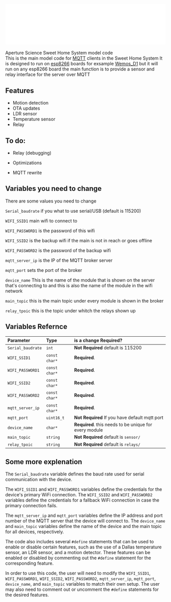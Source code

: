 
![Logo](img/1280px-Aperture_Laboratories_Logo_wiht.png)

Aperture Science Sweet Home System model code  
This is the main model code for [MQTT](https://en.wikipedia.org/wiki/MQTT) clients in the Sweet Home System
It is designed to run on [esp8266](https://en.wikipedia.org/wiki/ESP8266) boards for exsample [Wemos_D1](https://www.wemos.cc/en/latest/d1/index.html) but it will run on any esp8266 board 
the main function is to provide a sensor and relay interface for the server over MQTT 



## Features

- Motion detection
- OTA updates
- LDR sensor
- Temperature sensor 
- Relay

## To do:

- Relay (debugging)

- Optimizations
 
- MQTT rewrite 

## Variables you need to change

There are some values you need to change 

`Serial_baudrate` if you what to use serial/USB (default is 115200)

`WIFI_SSID1` main wifi to connect to

`WIFI_PASSWORD1` is the password of this wifi

`WIFI_SSID2` is the backup wifi if the main is not in reach or goes offline

`WIFI_PASSWORD2` is the password of the backup wifi

`mqtt_server_ip` is the IP of the MQTT broker server

`mqtt_port` sets the port of the broker

`device_name`  This is the name of the module that is shown on the server that's connecting to and this is also the name of the module in the wifi network 

`main_topic` this is the main topic under every module is shown in the broker 

`relay_tpoic` this is the topic under whitch the relays shown up




## Variables Refernce

| Parameter | Type     | is a change Required?              |
| :-------- | :------- | :------------------------- |
| `Serial_baudrate` | `int` | **Not Required** default is 115200  |
| `WIFI_SSID1` | `const char*` | **Required**.  |
| `WIFI_PASSWORD1` | `const char*` | **Required**. |
| `WIFI_SSID2` | `const char*` | **Required**.  |
| `WIFI_PASSWORD2` | `const char*` | **Required**.  |
| `mqtt_server_ip` | `const char*` | **Required**.  |
| `mqtt_port` | `uint16_t` | **Not Required** If you have default mqtt port  |
| `device_name` | `char*` | **Required**. this needs to be unique for every module  |
| `main_topic` | `string` | **Not Required** default is `sensor/`  |
| `relay_tpoic` | `string` | **Not Required** default is `relays/`  |


## Some more explenation

</p><p>The <code>Serial_baudrate</code> variable defines the baud rate used for serial communication with the device.</p><p>The <code>WIFI_SSID1</code> and <code>WIFI_PASSWORD1</code> variables define the credentials for the device's primary WiFi connection. The <code>WIFI_SSID2</code> and <code>WIFI_PASSWORD2</code> variables define the credentials for a fallback WiFi connection in case the primary connection fails.</p><p>The <code>mqtt_server_ip</code> and <code>mqtt_port</code> variables define the IP address and port number of the MQTT server that the device will connect to. The <code>device_name</code> and <code>main_topic</code> variables define the name of the device and the main topic for all devices, respectively.</p><p>The code also includes several <code>#define</code> statements that can be used to enable or disable certain features, such as the use of a Dallas temperature sensor, an LDR sensor, and a motion detector. These features can be enabled or disabled by commenting out the <code>#define</code> statement for the corresponding feature.</p><p>In order to use this code, the user will need to modify the <code>WIFI_SSID1</code>, <code>WIFI_PASSWORD1</code>, <code>WIFI_SSID2</code>, <code>WIFI_PASSWORD2</code>, <code>mqtt_server_ip</code>, <code>mqtt_port</code>, <code>device_name</code>, and <code>main_topic</code> variables to match their own setup. The user may also need to comment out or uncomment the <code>#define</code> statements for the desired features.</p>